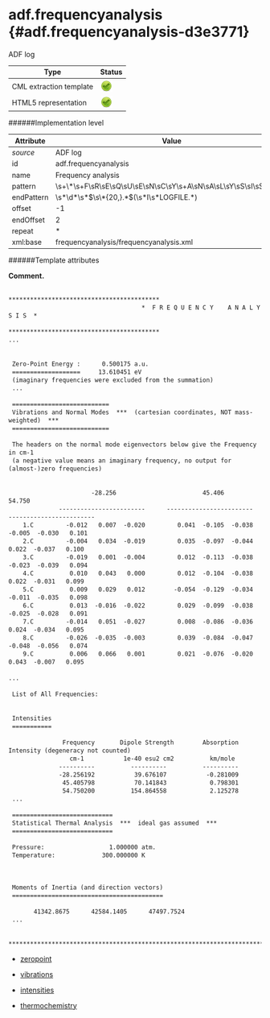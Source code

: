 # adf.frequencyanalysis {#adf.frequencyanalysis-d3e3771}

ADF log

| Type                                                                                                                                                                                                  | Status                                                                                                                                                                                                |
|----|----|
| CML extraction template                                                                                                                                                                               | ![](/imgs/Total.png)                                                                                                                                                                                  |
| HTML5 representation                                                                                                                                                                                  | ![](/imgs/Total.png)                                                                                                                                                                                  |

######Implementation level

| Attribute                                                                                                                                                                                             | Value                                                                                                                                                                                                 |
|----|----|
| *source*                                                                                                                                                                                              | ADF log                                                                                                                                                                                               |
| id                                                                                                                                                                                                    | adf.frequencyanalysis                                                                                                                                                                                 |
| name                                                                                                                                                                                                  | Frequency analysis                                                                                                                                                                                    |
| pattern                                                                                                                                                                                               | \\s+\\\*\\s+F\\sR\\sE\\sQ\\sU\\sE\\sN\\sC\\sY\\s+A\\sN\\sA\\sL\\sY\\sS\\sI\\sS\\s+\\\*.\*                                                                                                             |
| endPattern                                                                                                                                                                                            | \\s\*\\d\*\\s\*\$\\s\\\*{20,}.\*\$(\\s\*I\\s\*LOGFILE.\*)                                                                                                                                             |
| offset                                                                                                                                                                                                | -1                                                                                                                                                                                                    |
| endOffset                                                                                                                                                                                             | 2                                                                                                                                                                                                     |
| repeat                                                                                                                                                                                                | \*                                                                                                                                                                                                    |
| xml:base                                                                                                                                                                                              | frequencyanalysis/frequencyanalysis.xml                                                                                                                                                               |

######Template attributes

**Comment.**

                                         ******************************************
                                         *  F R E Q U E N C Y    A N A L Y S I S  *
                                         ******************************************
    ...


     Zero-Point Energy :      0.500175 a.u.
     ===================     13.610451 eV
     (imaginary frequencies were excluded from the summation) 
     ...
     
     ===========================
     Vibrations and Normal Modes  ***  (cartesian coordinates, NOT mass-weighted)  ***
     ===========================
      
     The headers on the normal mode eigenvectors below give the Frequency in cm-1
     (a negative value means an imaginary frequency, no output for (almost-)zero frequencies)


                           -28.256                        45.406                        54.750
                  ------------------------      ------------------------      ------------------------
        1.C         -0.012   0.007  -0.020         0.041  -0.105  -0.038        -0.005  -0.030   0.101
        2.C         -0.004   0.034  -0.019         0.035  -0.097  -0.044         0.022  -0.037   0.100
        3.C         -0.019   0.001  -0.004         0.012  -0.113  -0.038        -0.023  -0.039   0.094
        4.C          0.010   0.043   0.000         0.012  -0.104  -0.038         0.022  -0.031   0.099
        5.C          0.009   0.029   0.012        -0.054  -0.129  -0.034        -0.011  -0.035   0.098
        6.C          0.013  -0.016  -0.022         0.029  -0.099  -0.038        -0.025  -0.028   0.091
        7.C         -0.014   0.051  -0.027         0.008  -0.086  -0.036         0.024  -0.034   0.095
        8.C         -0.026  -0.035  -0.003         0.039  -0.084  -0.047        -0.048  -0.056   0.074
        9.C          0.006   0.066   0.001         0.021  -0.076  -0.020         0.043  -0.007   0.095

    ...
        
     List of All Frequencies:


     Intensities
     ===========

                   Frequency       Dipole Strength        Absorption Intensity (degeneracy not counted)
                     cm-1           1e-40 esu2 cm2          km/mole
                  ----------          ----------          ----------
                  -28.256192           39.676107           -0.281009
                   45.405798           70.141843            0.798301
                   54.750200          154.864558            2.125278
     ...
            
     ============================
     Statistical Thermal Analysis  ***  ideal gas assumed  ***
     ============================
      
     Pressure:                  1.000000 atm.
     Temperature:             300.000000 K



     Moments of Inertia (and direction vectors)
     ==========================================

           41342.8675      42584.1405      47497.7524
     ...
                              
     ***************************************************************************************************
     
        

-   [zeropoint](/out/md/cml/adf_log/zeropoint-d3e3778.md)

<!-- -->

-   [vibrations](/out/md/cml/adf_log/vibrations-d3e3809.md)

<!-- -->

-   [intensities](/out/md/cml/adf_log/intensities-d3e3887.md)

<!-- -->

-   [thermochemistry](/out/md/cml/adf_log/thermochemistry-d3e3926.md)


